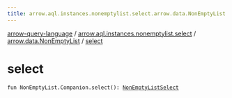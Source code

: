 ```yaml
---
title: arrow.aql.instances.nonemptylist.select.arrow.data.NonEmptyList.select - arrow-query-language
---
```


[arrow-query-language](../../index.html) / [arrow.aql.instances.nonemptylist.select](../index.html) / [arrow.data.NonEmptyList](index.html) / [select](./select.html)

# select

`fun NonEmptyList.Companion.select(): `[`NonEmptyListSelect`](../../arrow.aql.instances/-non-empty-list-select/index.html)